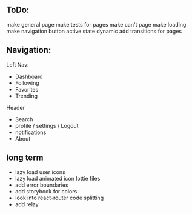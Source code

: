 ## ToDo:
make general page
make tests for pages
make can't page
make loading
make navigation button active state dynamic
add transitions for pages

## Navigation:

Left Nav:
* Dashboard
* Following
* Favorites
* Trending

Header
* Search
* profile / settings / Logout
* notifications
* About

## long term
- lazy load user icons
- lazy load animated icon lottie files
- add error boundaries
- add storybook for colors
- look into react-router code splitting
- add relay
